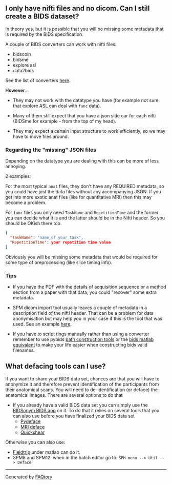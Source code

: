 ## I only have nifti files and no dicom. Can I still create a BIDS dataset?

In theory yes, but it is possible that you will be missing some metadata that is required by the BIDS specification.

A couple of BIDS converters can work with nifti files:

-   bidscoin
-   bidsme
-   explore asl
-   data2bids

See the list of converters [here](../tools/converters.md).

**However**...

-   They may not work with the datatype you have
    (for example not sure that explore ASL can deal with `func` data).

-   Many of them still expect that you have a json side car for each nifti
    (BIDSme for example - from the top of my head).

-   They may expect a certain input structure to work efficiently,
    so we may have to move files around.

<!-- Not played with it but, from the README, data2bids sounds pretty flexible
but may require you to play with python and json files for configuration.

https://github.com/SIMEXP/Data2Bids -->

### Regarding the "missing" JSON files

Depending on the datatype you are dealing with this can be more of less annoying.

2 examples:

For the most typical `anat` files,
they don't have any REQUIRED metadata,
so you could have just the data files without any accompanying JSON.
If you get into more exotic anat files (like for quantitative MRI)
then this may become a problem.

For `func` files you only need `TaskName` and `RepetitionTime`
and the former you can decide what it is and the latter should be in the Nifti header.
So you should be OKish there too.

```json
{
  "TaskName": "name_of your task",
  "RepetitionTime": your repetition time value
}
```

Obviously you will be missing some metadata that would be required
for some type of preprocessing (like slice timing info).

### Tips

-   If you have the PDF with the details of acquisition sequence or a method section
    from a paper with that data, you could "recover" some extra metadata.

-   SPM dicom import tool usually leaves a couple of metadata
    in a description field of the nifti header.
    That can be a problem for data anonymisation but may help you in your case
    if this is the tool that was used.
    See an example [here](https://github.com/PeerHerholz/BIDSonym/issues/41#issue-768636869).

-   If you have to script tings manually rather than using a converter
    remember to use pybids
    [path construction tools](https://bids-standard.github.io/pybids/examples/pybids_tutorial.html#path-construction)
    or the
    [bids matlab equivalent](https://github.com/bids-standard/bids-matlab/blob/main/demos/notebooks/BIDS-Matlab_03_filenames_and_metadata.ipynb) to make your life easier when constructing bids valid filenames.

## What defacing tools can I use?

If you want to share your BIDS data set, chances are that you will have to anonymize it
and therefore prevent identification of the participants from their anatomical scans.
You will need to de-identification (or deface) the anatomical images.
There are several options to do that

-   If you already have a valid BIDS data set you can simply use the
    [BIDSonym BIDS app](https://github.com/PeerHerholz/BIDSonym) on it. To do
    that it relies on several tools that you can also use before you have
    finalized your BIDS data set
    -   [Pydeface](https://github.com/poldracklab/pydeface)
    -   [MRI deface](https://surfer.nmr.mgh.harvard.edu/fswiki/mri_deface)
    -   [Quickshear](https://github.com/nipy/quickshear)

Otherwise you can also use:

-   [Fieldtrip](http://www.fieldtriptoolbox.org/faq/how_can_i_anonymize_an_anatomical_mri/) under matlab can do it.
-   SPM8 and SPM12: when in the batch editor go to: `SPM menu --> Util --> Deface`

<hr>

Generated by [FAQtory](https://github.com/willmcgugan/faqtory)
